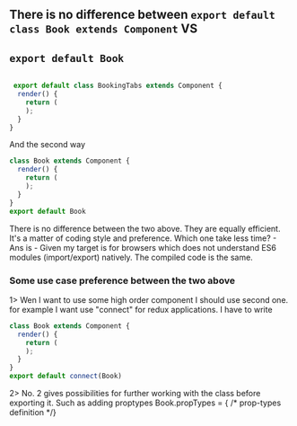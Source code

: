 ## There is no difference between ``export default class Book extends Component`` VS

## ``export default Book``

```js

 export default class BookingTabs extends Component {
  render() {
    return (
    );
  }
}
```

And the second way

```js
class Book extends Component {
  render() {
    return (
    );
  }
}
export default Book

```

There is no difference between the two above. They are equally efficient. It's a matter of coding style and preference.
Which one take less time? - Ans is - Given my target is for browsers which does not understand ES6 modules (import/export) natively. The compiled code is the same.

### Some use case preference between the two above

1> Wen I want to use some high order component I should use second one. for example I want use "connect" for redux applications. I have to write

```js
class Book extends Component {
  render() {
    return (
    );
  }
}
export default connect(Book)
```

2> No. 2 gives possibilities for further working with the class before exporting it. Such as adding proptypes Book.propTypes = { /* prop-types definition */}